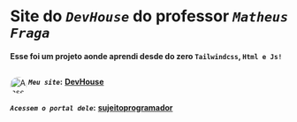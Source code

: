 # Site do _`DevHouse`_ do professor _`Matheus Fraga`_
**Esse foi um projeto aonde aprendi desde do zero `Tailwindcss`, `Html e Js!`**
##
**_`Meu site`_:**</div>
<a href="https://dev-hose.vercel.app/" target="_blank"><img align="left" alt="Ansel-pic" height="30" style="border-radius:30px;" src="https://user-images.githubusercontent.com/66381597/167222900-88b7923c-a06d-46d4-bd88-8ed2cb883f7d.png" target="_blank">  **DevHouse** </a>
##
**_`Acessem o portal dele`_:** <a href="https://sujeitoprogramador.com/fabricadeaplicativos/" target="_blank"> **sujeitoprogramador**</a> 
